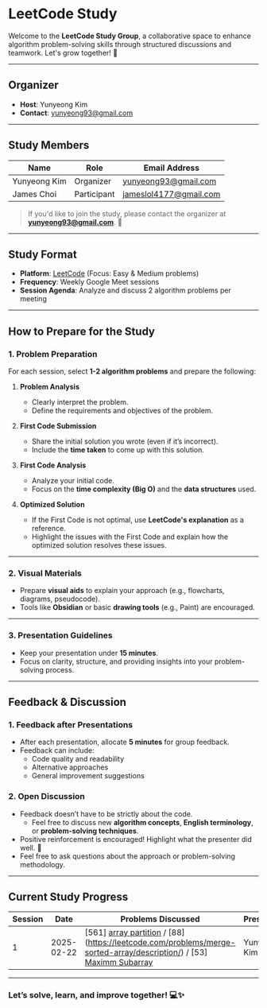 # LeetCode Study

Welcome to the **LeetCode Study Group**, a collaborative space to enhance algorithm problem-solving skills through structured discussions and teamwork. Let's grow together! 🚀

---

## **Organizer**
- **Host**: Yunyeong Kim  
- **Contact**: yunyeong93@gmail.com  

---

## **Study Members**

| Name         | Role        | Email Address          |
| ------------ | ----------- | ---------------------- |
| Yunyeong Kim | Organizer   | yunyeong93@gmail.com   |
| James Choi   | Participant | jameslol4177@gmail.com |


> If you'd like to join the study, please contact the organizer at **yunyeong93@gmail.com**. 🎉

---

## **Study Format**

- **Platform**: [LeetCode](https://leetcode.com) (Focus: Easy & Medium problems)
- **Frequency**: Weekly Google Meet sessions  
- **Session Agenda**: Analyze and discuss 2 algorithm problems per meeting

---

## **How to Prepare for the Study**

### **1. Problem Preparation**
For each session, select **1-2 algorithm problems** and prepare the following:

1. **Problem Analysis**
   - Clearly interpret the problem.
   - Define the requirements and objectives of the problem.

2. **First Code Submission**
   - Share the initial solution you wrote (even if it’s incorrect).
   - Include the **time taken** to come up with this solution.

3. **First Code Analysis**
   - Analyze your initial code.
   - Focus on the **time complexity (Big O)** and the **data structures** used.

4. **Optimized Solution**
   - If the First Code is not optimal, use **LeetCode's explanation** as a reference.
   - Highlight the issues with the First Code and explain how the optimized solution resolves these issues.

---

### **2. Visual Materials**
- Prepare **visual aids** to explain your approach (e.g., flowcharts, diagrams, pseudocode).
- Tools like **Obsidian** or basic **drawing tools** (e.g., Paint) are encouraged.

---

### **3. Presentation Guidelines**
- Keep your presentation under **15 minutes**.
- Focus on clarity, structure, and providing insights into your problem-solving process.

---

## **Feedback & Discussion**

### **1. Feedback after Presentations**
- After each presentation, allocate **5 minutes** for group feedback.
- Feedback can include:
  - Code quality and readability
  - Alternative approaches
  - General improvement suggestions

### **2. Open Discussion**
- Feedback doesn’t have to be strictly about the code.
  - Feel free to discuss new **algorithm concepts**, **English terminology**, or **problem-solving techniques**.
- Positive reinforcement is encouraged! Highlight what the presenter did well. 🌟
- Feel free to ask questions about the approach or problem-solving methodology.

---

## **Current Study Progress**

| Session | Date       | Problems Discussed                                                                                                                                                                                                                               | Presenter    |
| ------- | ---------- | ------------------------------------------------------------------------------------------------------------------------------------------------------------------------------------------------------------------------------------------------ | ------------ |
| 1       | 2025-02-22 | [561] [array partition](https://leetcode.com/problems/array-partition/description/) / [88] (https://leetcode.com/problems/merge-sorted-array/description/) / [53][ Maximm Subarray](https://leetcode.com/problems/maximum-subarray/description/) | Yunyeong Kim |


---

### Let’s solve, learn, and improve together! 💻✨
